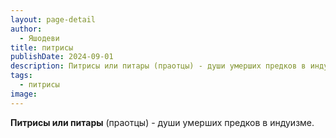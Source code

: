 ```yaml
---
layout: page-detail
author:
  - Яшодеви
title: питрисы
publishDate: 2024-09-01
description: Питрисы или питары (праотцы) - души умерших предков в индуизме.
tags:
  - питрисы
image:
---
```

**Питрисы или питары** (праотцы) - души умерших предков в индуизме.

